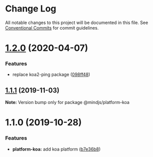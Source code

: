 # Change Log

All notable changes to this project will be documented in this file.
See [Conventional Commits](https://conventionalcommits.org) for commit guidelines.

# [1.2.0](https://github.com/mindjs/mindjs/compare/v1.1.1...v1.2.0) (2020-04-07)


### Features

* replace koa2-ping package ([098ff48](https://github.com/mindjs/mindjs/commit/098ff48))





## [1.1.1](https://github.com/mindjs/mindjs/compare/v1.1.0...v1.1.1) (2019-11-03)

**Note:** Version bump only for package @mindjs/platform-koa





# 1.1.0 (2019-10-28)


### Features

* **platform-koa:** add koa platform ([b7e36b8](https://github.com/mindjs/mindjs/commit/b7e36b8))
